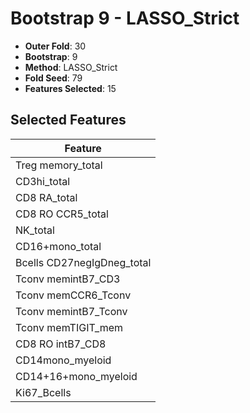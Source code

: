 # Bootstrap 9 - LASSO_Strict

- **Outer Fold**: 30
- **Bootstrap**: 9
- **Method**: LASSO_Strict
- **Fold Seed**: 79
- **Features Selected**: 15

## Selected Features

| Feature |
|---------|
| Treg memory_total |
| CD3hi_total |
| CD8 RA_total |
| CD8 RO CCR5_total |
| NK_total |
| CD16+mono_total |
| Bcells CD27negIgDneg_total |
| Tconv memintB7_CD3 |
| Tconv memCCR6_Tconv |
| Tconv memintB7_Tconv |
| Tconv memTIGIT_mem |
| CD8 RO intB7_CD8 |
| CD14mono_myeloid |
| CD14+16+mono_myeloid |
| Ki67_Bcells |
